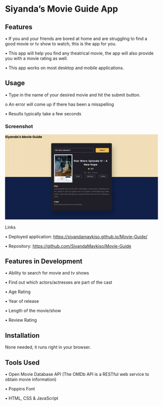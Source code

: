 # Siyanda’s Movie Guide App

## Features

•	If you and your friends are bored at home and are struggling to find a good movie or tv show to watch, this is the app for you.

•	This app will help you find any theatrical movie, the app will also provide you with a movie rating as well.

•	This app works on most desktop and mobile applications.

## Usage

•	Type in the name of your desired movie and hit the submit button.

o	An error will come up if there has been a misspelling 

•	Results typically take a few seconds

### Screenshot

<img src="https://github.com/SiyandaMaykiso/Movie-Guide/blob/main/Movie%20Guide%20Screenshot.png" alt="application screenshot">

Links

•	Deployed application: https://siyandamaykiso.github.io/Movie-Guide/

•	Repository: https://github.com/SiyandaMaykiso/Movie-Guide

## Features in Development

•	Ability to search for movie and tv shows

•	Find out which actors/actresses are part of the cast

•	Age Rating 

•	Year of release 

•	Length of the movie/show

•	Review Rating

## Installation

None needed, it runs right in your browser.

## Tools Used

•	Open Movie Database API (The OMDb API is a RESTful web service to obtain movie information)

•	Poppins Font

•	HTML, CSS & JavaScript 


